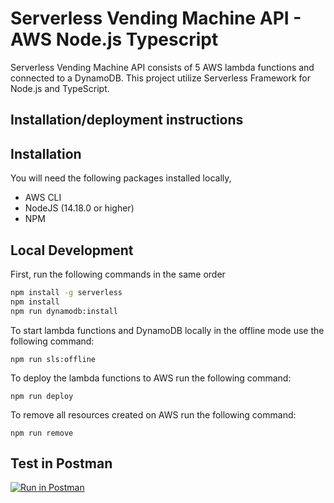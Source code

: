 # Serverless Vending Machine API - AWS Node.js Typescript

Serverless Vending Machine API consists of 5 AWS lambda functions and connected to a DynamoDB.
This project utilize Serverless Framework for Node.js and TypeScript.

## Installation/deployment instructions

## Installation

You will need the following packages installed locally,

- AWS CLI
- NodeJS (14.18.0 or higher)
- NPM

## Local Development

First, run the following commands in the same order

```bash
npm install -g serverless
npm install
npm run dynamodb:install
```

To start lambda functions and DynamoDB locally in the offline mode use the following command:

`npm run sls:offline`

To deploy the lambda functions to AWS run the following command:

`npm run deploy`

To remove all resources created on AWS run the following command:

`npm run remove`

## Test in Postman

[![Run in Postman](https://run.pstmn.io/button.svg)](https://god.gw.postman.com/run-collection/12743195-c5a465cf-fe98-4a35-b733-acbfe3d4f5db?action=collection%2Ffork&collection-url=entityId%3D12743195-c5a465cf-fe98-4a35-b733-acbfe3d4f5db%26entityType%3Dcollection%26workspaceId%3D4f515dc9-038a-44f7-a0f9-72e789044fdb)
